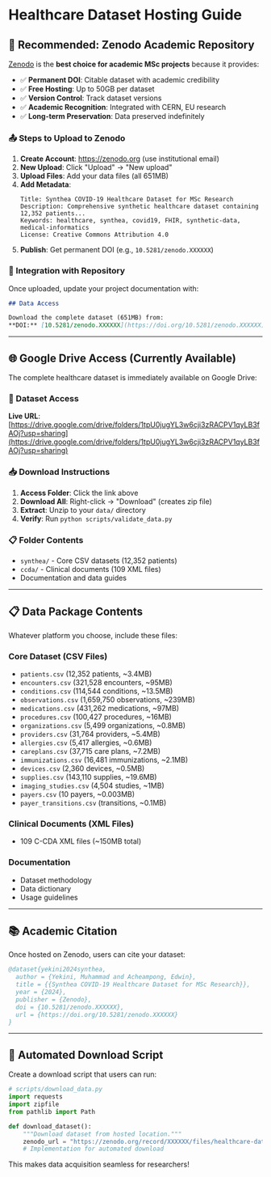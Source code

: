 # Healthcare Dataset Hosting Guide

## 🎯 **Recommended: Zenodo Academic Repository**

[Zenodo](https://zenodo.org) is the **best choice for academic MSc projects** because it provides:

- ✅ **Permanent DOI**: Citable dataset with academic credibility
- ✅ **Free Hosting**: Up to 50GB per dataset
- ✅ **Version Control**: Track dataset versions
- ✅ **Academic Recognition**: Integrated with CERN, EU research
- ✅ **Long-term Preservation**: Data preserved indefinitely

### **📤 Steps to Upload to Zenodo**

1. **Create Account**: https://zenodo.org (use institutional email)
2. **New Upload**: Click "Upload" → "New upload"
3. **Upload Files**: Add your data files (all 651MB)
4. **Add Metadata**:
   ```
   Title: Synthea COVID-19 Healthcare Dataset for MSc Research
   Description: Comprehensive synthetic healthcare dataset containing 12,352 patients...
   Keywords: healthcare, synthea, covid19, FHIR, synthetic-data, medical-informatics
   License: Creative Commons Attribution 4.0
   ```
5. **Publish**: Get permanent DOI (e.g., `10.5281/zenodo.XXXXXX`)

### **🔗 Integration with Repository**

Once uploaded, update your project documentation with:

```markdown
## Data Access

Download the complete dataset (651MB) from:
**DOI:** [10.5281/zenodo.XXXXXX](https://doi.org/10.5281/zenodo.XXXXXX)
```

---

## 🌐 **Google Drive Access (Currently Available)**

The complete healthcare dataset is immediately available on Google Drive:

### **📂 Dataset Access**
**Live URL**: [https://drive.google.com/drive/folders/1tpU0jugYL3w6cji3zRACPV1qyLB3fAOj?usp=sharing](https://drive.google.com/drive/folders/1tpU0jugYL3w6cji3zRACPV1qyLB3fAOj?usp=sharing)

### **📥 Download Instructions**
1. **Access Folder**: Click the link above
2. **Download All**: Right-click → "Download" (creates zip file)
3. **Extract**: Unzip to your `data/` directory
4. **Verify**: Run `python scripts/validate_data.py`

### **📋 Folder Contents**
- `synthea/` - Core CSV datasets (12,352 patients)
- `ccda/` - Clinical documents (109 XML files)
- Documentation and data guides

---

## 📋 **Data Package Contents**

Whatever platform you choose, include these files:

### **Core Dataset (CSV Files)**

- `patients.csv` (12,352 patients, ~3.4MB)
- `encounters.csv` (321,528 encounters, ~95MB)
- `conditions.csv` (114,544 conditions, ~13.5MB)
- `observations.csv` (1,659,750 observations, ~239MB)
- `medications.csv` (431,262 medications, ~97MB)
- `procedures.csv` (100,427 procedures, ~16MB)
- `organizations.csv` (5,499 organizations, ~0.8MB)
- `providers.csv` (31,764 providers, ~5.4MB)
- `allergies.csv` (5,417 allergies, ~0.6MB)
- `careplans.csv` (37,715 care plans, ~7.2MB)
- `immunizations.csv` (16,481 immunizations, ~2.1MB)
- `devices.csv` (2,360 devices, ~0.5MB)
- `supplies.csv` (143,110 supplies, ~19.6MB)
- `imaging_studies.csv` (4,504 studies, ~1MB)
- `payers.csv` (10 payers, ~0.003MB)
- `payer_transitions.csv` (transitions, ~0.1MB)

### **Clinical Documents (XML Files)**

- 109 C-CDA XML files (~150MB total)

### **Documentation**

- Dataset methodology
- Data dictionary
- Usage guidelines

---

## 📚 **Academic Citation**

Once hosted on Zenodo, users can cite your dataset:

```bibtex
@dataset{yekini2024synthea,
  author = {Yekini, Muhammad and Acheampong, Edwin},
  title = {{Synthea COVID-19 Healthcare Dataset for MSc Research}},
  year = {2024},
  publisher = {Zenodo},
  doi = {10.5281/zenodo.XXXXXX},
  url = {https://doi.org/10.5281/zenodo.XXXXXX}
}
```

---

## 🔄 **Automated Download Script**

Create a download script that users can run:

```python
# scripts/download_data.py
import requests
import zipfile
from pathlib import Path

def download_dataset():
    """Download dataset from hosted location."""
    zenodo_url = "https://zenodo.org/record/XXXXXX/files/healthcare-dataset.zip"
    # Implementation for automated download
```

This makes data acquisition seamless for researchers!
